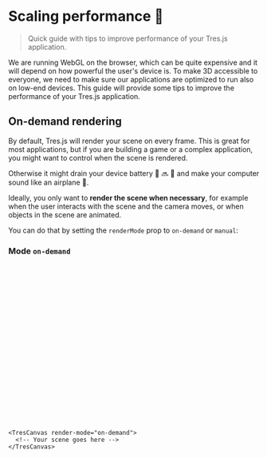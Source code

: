 # Scaling performance 🚀

> Quick guide with tips to improve performance of your Tres.js application.

We are running WebGL on the browser, which can be quite expensive and it will depend on how powerful the user's device is. To make 3D accessible to everyone, we need to make sure our applications are optimized to run also on low-end devices. This guide will provide some tips to improve the performance of your Tres.js application.

## On-demand rendering

By default, Tres.js will render your scene on every frame. This is great for most applications, but if you are building a game or a complex application, you might want to control when the scene is rendered. 

Otherwise it might drain your device battery 🔋 🔜 🪫 and make your computer sound like an airplane 🛫.

Ideally, you only want to **render the scene when necessary**, for example when the user interacts with the scene and the camera moves, or when objects in the scene are animated.

You can do that by setting the `renderMode` prop to `on-demand` or `manual`:


### Mode `on-demand`

<ClientOnly>
  <div style="position: relative; aspect-ratio: 16/9; height: auto; margin: 2rem 0; border-radius: 8px; overflow:hidden;">
    <onDemandRendering />
  </div>
</ClientOnly>


```vue
<TresCanvas render-mode="on-demand">
  <!-- Your scene goes here -->
</TresCanvas>
```



